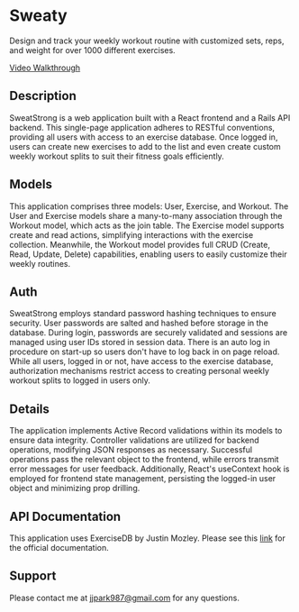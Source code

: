 # Sweaty

Design and track your weekly workout routine with customized sets, reps, and weight for over 1000 different exercises.

[Video Walkthrough]()

## Description

SweatStrong is a web application built with a React frontend and a Rails API backend. This single-page application adheres to RESTful conventions, providing all users with access to an exercise database. Once logged in, users can create new exercises to add to the list and even create custom weekly workout splits to suit their fitness goals efficiently.

## Models
This application comprises three models: User, Exercise, and Workout. The User and Exercise models share a many-to-many association through the Workout model, which acts as the join table. The Exercise model supports create and read actions, simplifying interactions with the exercise collection. Meanwhile, the Workout model provides full CRUD (Create, Read, Update, Delete) capabilities, enabling users to easily customize their weekly routines.

## Auth
SweatStrong employs standard password hashing techniques to ensure security. User passwords are salted and hashed before storage in the database. During login, passwords are securely validated and sessions are managed using user IDs stored in session data. There is an auto log in procedure on start-up so users don't have to log back in on page reload. While all users, logged in or not, have access to the exercise database, authorization mechanisms restrict access to creating personal weekly workout splits to logged in users only.

## Details
The application implements Active Record validations within its models to ensure data integrity. Controller validations are utilized for backend operations, modifying JSON responses as necessary. Successful operations pass the relevant object to the frontend, while errors transmit error messages for user feedback. Additionally, React's useContext hook is employed for frontend state management, persisting the logged-in user object and minimizing prop drilling.

## API Documentation
This application uses ExerciseDB by Justin Mozley. Please see this [link](https://rapidapi.com/justin-WFnsXH_t6/api/exercisedb) for the official documentation.

## Support
Please contact me at jjpark987@gmail.com for any questions.
